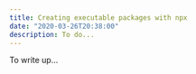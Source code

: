 ```yaml
---
title: Creating executable packages with npx
date: "2020-03-26T20:38:00"
description: To do...
---
```


To write up...